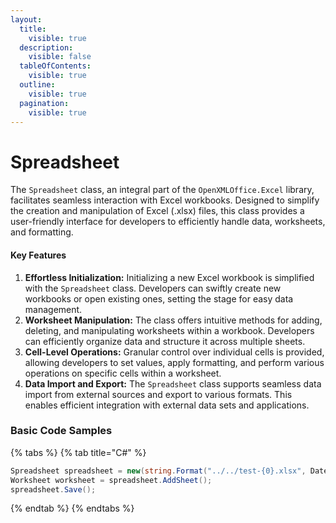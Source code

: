 ```yaml
---
layout:
  title:
    visible: true
  description:
    visible: false
  tableOfContents:
    visible: true
  outline:
    visible: true
  pagination:
    visible: true
---
```


# Spreadsheet

The `Spreadsheet` class, an integral part of the `OpenXMLOffice.Excel` library, facilitates seamless interaction with Excel workbooks. Designed to simplify the creation and manipulation of Excel (.xlsx) files, this class provides a user-friendly interface for developers to efficiently handle data, worksheets, and formatting.

#### Key Features

1. **Effortless Initialization:** Initializing a new Excel workbook is simplified with the `Spreadsheet` class. Developers can swiftly create new workbooks or open existing ones, setting the stage for easy data management.
2. **Worksheet Manipulation:** The class offers intuitive methods for adding, deleting, and manipulating worksheets within a workbook. Developers can efficiently organize data and structure it across multiple sheets.
3. **Cell-Level Operations:** Granular control over individual cells is provided, allowing developers to set values, apply formatting, and perform various operations on specific cells within a worksheet.
4. **Data Import and Export:** The `Spreadsheet` class supports seamless data import from external sources and export to various formats. This enables efficient integration with external data sets and applications.

### Basic Code Samples

{% tabs %}
{% tab title="C#" %}
```csharp
Spreadsheet spreadsheet = new(string.Format("../../test-{0}.xlsx", DateTime.Now.ToString("yyyy-MM-dd-HH-mm-ss")));
Worksheet worksheet = spreadsheet.AddSheet();
spreadsheet.Save();
```
{% endtab %}
{% endtabs %}
